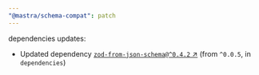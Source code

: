 ```yaml
---
"@mastra/schema-compat": patch
---
```

dependencies updates:
  - Updated dependency [`zod-from-json-schema@^0.4.2` ↗︎](https://www.npmjs.com/package/zod-from-json-schema/v/0.4.2) (from `^0.0.5`, in `dependencies`)
